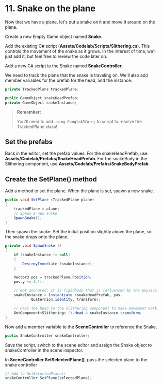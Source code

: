 # 11. Snake on the plane

Now that we have a plane, let's put a snake on it and move it around on the plane.

Create a new Empty Game object named **Snake**.

Add the existing C# script (**Assets/Codelab/Scripts/Slithering.cs**). This controls the movement of the snake as it grows. In the interest of time, we'll just add it, but feel free to review the code later on.

Add a new C# script to the Snake named **SnakeController**.

We need to track the plane that the snake is traveling on. We'll also add member variables for the prefab for the head, and the instance:

```java
private TrackedPlane trackedPlane;

public GameObject snakeHeadPrefab;
private GameObject snakeInstance;
```

> **Remember:**
> 
> You'll need to add `using GoogleARCore;` to script to resolve the TrackedPlane class!

## Set the prefabs

Back in the editor, set the prefab values. For the snakeHeadPrefab, use **Assets/Codelab/Prefabs/SnakeHeadPrefab**. For the snakeBody in the Slithering component, use **Assets/Codelab/Prefabs/SnakeBodyPrefab**.

## Create the SetPlane() method

Add a method to set the plane. When the plane is set, spawn a new snake.

```java
public void SetPlane (TrackedPlane plane)
{
    trackedPlane = plane;
    // Spawn a new snake.
    SpawnSnake();
}
```

Then spawn the snake. Set the initial position slightly above the plane, so the snake drops onto the plane.

```java
private void SpawnSnake ()
{
    if (snakeInstance != null)
    {
        DestroyImmediate (snakeInstance);
    }

    Vector3 pos = trackedPlane.Position;
    pos.y += 0.1f;

    // Not anchored, it is rigidbody that is influenced by the physics engine.
    snakeInstance = Instantiate (snakeHeadPrefab, pos,
            Quaternion.identity, transform);

    // Pass the head to the slithering component to make movement work.
    GetComponent<Slithering> ().Head = snakeInstance.transform;
}
```

Now add a member variable to the **SceneController** to reference the Snake.

```java
public SnakeController snakeController;
```

Save the script, switch to the scene editor and assign the Snake object to snakeController in the scene inspector.

In **SceneController.SetSelectedPlane()**, pass the selected plane to the snake controller

```java
// Add to SetSelectedPlane()
snakeController.SetPlane(selectedPlane);
```
